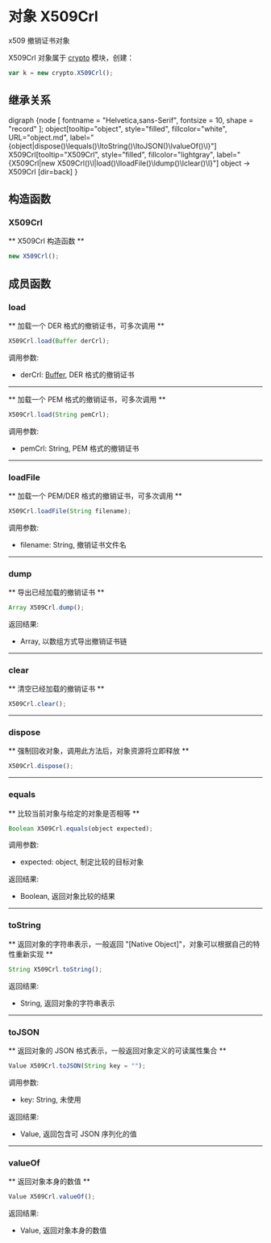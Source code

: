 # 对象 X509Crl
x509 撤销证书对象

X509Crl 对象属于 [crypto](../../module/ifs/crypto.md) 模块，创建：

```JavaScript
var k = new crypto.X509Crl();
```

## 继承关系
<dot>digraph {node [ fontname = "Helvetica,sans-Serif", fontsize = 10, shape = "record" ];
object[tooltip="object", style="filled", fillcolor="white", URL="object.md", label="{object|dispose()\lequals()\ltoString()\ltoJSON()\lvalueOf()\l}"]
X509Crl[tooltip="X509Crl", style="filled", fillcolor="lightgray", label="{X509Crl|new X509Crl()\l|load()\lloadFile()\ldump()\lclear()\l}"]
object -> X509Crl [dir=back]
}</dot>

## 构造函数
        
### X509Crl
** X509Crl 构造函数 **

```JavaScript
new X509Crl();
```

## 成员函数
        
### load
** 加载一个 DER 格式的撤销证书，可多次调用 **

```JavaScript
X509Crl.load(Buffer derCrl);
```

调用参数:
* derCrl: [Buffer](Buffer.md), DER 格式的撤销证书

--------------------------
** 加载一个 PEM 格式的撤销证书，可多次调用 **

```JavaScript
X509Crl.load(String pemCrl);
```

调用参数:
* pemCrl: String, PEM 格式的撤销证书

--------------------------
### loadFile
** 加载一个 PEM/DER 格式的撤销证书，可多次调用 **

```JavaScript
X509Crl.loadFile(String filename);
```

调用参数:
* filename: String, 撤销证书文件名

--------------------------
### dump
** 导出已经加载的撤销证书 **

```JavaScript
Array X509Crl.dump();
```

返回结果:
* Array, 以数组方式导出撤销证书链

--------------------------
### clear
** 清空已经加载的撤销证书 **

```JavaScript
X509Crl.clear();
```

--------------------------
### dispose
** 强制回收对象，调用此方法后，对象资源将立即释放 **

```JavaScript
X509Crl.dispose();
```

--------------------------
### equals
** 比较当前对象与给定的对象是否相等 **

```JavaScript
Boolean X509Crl.equals(object expected);
```

调用参数:
* expected: object, 制定比较的目标对象

返回结果:
* Boolean, 返回对象比较的结果

--------------------------
### toString
** 返回对象的字符串表示，一般返回 "[Native Object]"，对象可以根据自己的特性重新实现 **

```JavaScript
String X509Crl.toString();
```

返回结果:
* String, 返回对象的字符串表示

--------------------------
### toJSON
** 返回对象的 JSON 格式表示，一般返回对象定义的可读属性集合 **

```JavaScript
Value X509Crl.toJSON(String key = "");
```

调用参数:
* key: String, 未使用

返回结果:
* Value, 返回包含可 JSON 序列化的值

--------------------------
### valueOf
** 返回对象本身的数值 **

```JavaScript
Value X509Crl.valueOf();
```

返回结果:
* Value, 返回对象本身的数值

